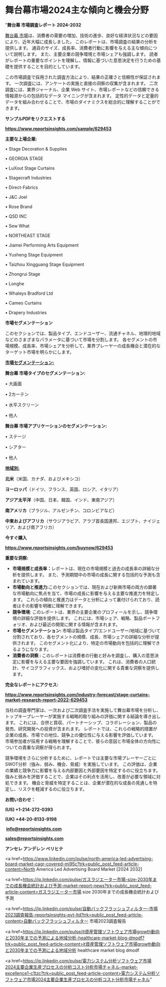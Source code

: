 # 舞台幕市場2024主な傾向と機会分野

"<strong>舞台幕 市場調査レポート 2024-2032</strong>

<a href=https://www.reportsinsights.com/sample/629453>舞台幕 市場</a>は、消費者の需要の増加、技術の進歩、良好な経済状況などの要因により、近年大幅に成長しました。 このレポートは、市場調査の結果の分析を提供します。 通貨のサイズ、成長率、消費者行動に影響を与える主な傾向について説明します。 また、主要企業の競争環境と市場シェアも強調します。 読者がレポートの重要なポイントを理解し、情報に基づいた意思決定を行うための基礎を提供することを目的としています。

この市場調査で採用された調査方法により、結果の正確さと信頼性が保証されます。 一次調査には、アンケートの実施と直接の洞察の収集が含まれます。 二次調査には、業界ジャーナル、企業 Web サイト、市場レポートなどの信頼できる情報源からの包括的なデータ マイニングが含まれます。 定性的データと定量的データを組み合わせることで、市場のダイナミクスを総合的に理解することができます。

<strong><b>サンプルPDFをリクエストする</b></strong>

<a href=https://www.reportsinsights.com/sample/629453><strong><u>https://www.reportsinsights.com/sample/629453</u></strong></a>

<strong>主要な上場企業:</strong>

• Stage Decoration & Supplies

• GEORGIA STAGE

• LuXout Stage Curtains

• Stagecraft Industries

• Direct-Fabrics

• J&C Joel

• Rose Brand

• QSD INC

• Sew What

• NORTHEAST STAGE

• Jiamei Performing Arts Equipment

• Yusheng Stage Equipment

• Taizhou Xingguang Stage Equipment

• Zhongrui Stage

• Longhe

• Whaleys Bradford Ltd

• Cameo Curtains

• Drapery Industries

<strong>市場セグメンテーション</strong>

このセクションでは、製品タイプ、エンドユーザー、流通チャネル、地理的地域などのさまざまなパラメータに基づいて市場を分割します。 各セグメントの市場規模、成長率、市場シェアを分析して、業界プレーヤーの成長機会と潜在的なターゲット市場を明らかにします。

<strong><u>市場セグメンテーション</u></strong><strong><u>:</u></strong>

<strong>舞台幕 市場タイプのセグメンテーション:</strong>

• 大画面

• 2カーテン

• 水平スクリーン

• 他人

<strong>舞台幕 市場アプリケーションのセグメンテーション:</strong>

• ステージ

• シアター

• 他人

<strong><u>地域別</u></strong><strong><u>:</u></strong>

<strong>北米</strong>（米国、カナダ、およびメキシコ）

<strong>ヨーロッパ</strong>（ドイツ、フランス、英国、ロシア、イタリア）

<strong>アジア太平洋</strong>（中国、日本、韓国、インド、東南アジア）

<strong>南アメリカ</strong>（ブラジル、アルゼンチン、コロンビアなど）

<strong>中東およびアフリカ</strong>（サウジアラビア、アラブ首長国連邦、エジプト、ナイジェリア、および南アフリカ）

<strong>今すぐ購入</strong>

<a href=https://www.reportsinsights.com/buynow/629453><strong><u>https://www.reportsinsights.com/buynow/629453</u></strong></a>

<strong>重要な洞察:</strong>
<ul>
  <li><strong>市場規模と成長率：</strong>レポートは、現在の市場規模と過去の成長率の詳細な分析を提供します。 また、予測期間中の市場の成長に関する包括的な予測も含まれています。</li>
  <li><strong>市場動向と推進力:</strong>このセクションでは、現在および新興市場の両方の顕著な市場動向に焦点を当て、市場の成長に影響を与える主要な推進力を特定します。 これらの傾向と推進力はデータと分析によって裏付けられており、読者はその影響を明確に理解できます。</li>
  <li><strong>競争環境</strong>: このレポートは、業界の主要企業のプロフィールを示し、競争環境の詳細な評価を提供します。 これには、市場シェア、戦略、製品ポートフォリオ、および最近の開発に関する情報が含まれます。</li>
  <li><strong>市場セグメンテーション: </strong>市場は製品タイプ/エンドユーザー/地域に基づいて分割されており、各セグメントの規模、成長、市場シェアの詳細な分析が提供されます。 このセグメント化により、特定の市場動向を包括的に理解できるようになります。</li>
  <li><strong>消費者の洞察 : </strong>このレポートは消費者の行動と好みを調査し、購入の意思決定に影響を与える主要な要因を強調しています。 これは、消費者の人口統計、サイコグラフィックス、および嗜好の変化に関する貴重な洞察を提供します。</li>
</ul>
<strong>完全なレポートにアクセス:</strong>

<a href=https://www.reportsinsights.com/industry-forecast/stage-curtains-market-research-report-2022-629453><strong><u><b>https://www.reportsinsights.com/industry-forecast/stage-curtains-market-research-report-2022-629453</b></u></strong></a>

当社の調査専門家は、一次および二次調査手法を実施して舞台幕市場を分析し、トップキープレーヤーが実施する戦略的取り組みの評価に関する結論を導き出します。 これには、合併と買収、パートナーシップ、コラボレーション、製品の発売、研究開発への投資が含まれます。 レポートでは、これらの戦略的措置が企業の成長、市場での地位、競争上の優位性に与える影響を評価しています。 市場参加者が採用する戦略を理解することで、彼らの意図と市場全体の方向性についての貴重な洞察が得られます。

競争環境をさらに分析するために、レポートでは主要な市場プレーヤーごとにSWOT分析（強み、弱み、機会、脅威）を実施しています。 この評価は、企業の業績と競争力に影響を与える内部要因と外部要因を特定するのに役立ちます。 強みと弱みを評価することで、企業はその利点を活用し、改善が必要な領域に対処できます。 機会と脅威を特定することは、企業が潜在的な成長の見通しを特定し、リスクを軽減するのに役立ちます。

<strong>お問い合わせ：</strong>

<strong>(US) +1-214-272-0393</strong>

<strong>(UK) +44-20-8133-9198</strong>

<strong> </strong><a href=info@reportsinsights.com><strong><u>info@reportsinsights.com</u></strong></a>

<a href=sales@reportsinsights.com><strong><u>sales@reportsinsights.com</u></strong></a>

<strong>アンセレ アンデレン ベリヒテ</strong>

<a href=https://www.linkedin.com/pulse/north-america-led-advertising-board-market-cagr-covered-mi95c?trk=public_post_feed-article-content>North America Led Advertising Board Market [2024 2032]</a>

<a href=https://jp.linkedin.com/pulse/ガスラジエーター市場-size-2030年までの成長機会統計および予測-market-report-news?trk=public_post_feed-article-content>ガスラジエーター市場 size 2030年までの成長機会統計および予測</a>

<a href=https://jp.linkedin.com/pulse/自動バックフラッシュフィルター-市場2023調査報告-reportsinsights-pvt-ltd?trk=public_post_feed-article-content>自動バックフラッシュフィルター 市場2023調査報告</a>

<a href=https://jp.linkedin.com/pulse/it資産管理ソフトウェア市場growth動向と2030年までの予測による地域分析-healthcare-market-blog-dmodf?trk=public_post_feed-article-content>it資産管理ソフトウェア市場growth動向と2030年までの予測による地域分析 healthcare market blog dmodf</a>

<a href=https://jp.linkedin.com/pulse/電力システム分析ソフトウェア市場2024主要企業生産プロセスの分析コスト分析市場チャネル-market-excellence1-c1tzc?trk=public_post_feed-article-content>電力システム分析ソフトウェア市場2024主要企業生産プロセスの分析コスト分析市場チャネル</a>"

